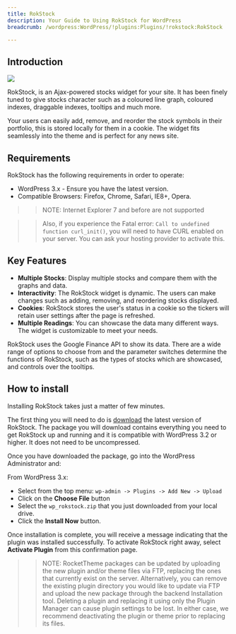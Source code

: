 ```yaml
---
title: RokStock
description: Your Guide to Using RokStock for WordPress
breadcrumb: /wordpress:WordPress/!plugins:Plugins/!rokstock:RokStock

---
```


Introduction
-----

![][rokstock]

RokStock, is an Ajax-powered stocks widget for your site. It has been finely tuned to give stocks character such as a coloured line graph, coloured indexes, draggable indexes, tooltips and much more.

Your users can easily add, remove, and reorder the stock symbols in their portfolio, this is stored locally for them in a cookie. The widget fits seamlessly into the theme and is perfect for any news site.

Requirements
------------

RokStock has the following requirements in order to operate:

* WordPress 3.x - Ensure you have the latest version.
* Compatible Browsers: Firefox, Chrome, Safari, IE8+, Opera.

>> NOTE: Internet Explorer 7 and before are not supported

>> Also, if you experience the Fatal error: `Call to undefined function curl_init()`, you will need to have CURL enabled on your server. You can ask your hosting provider to activate this.

Key Features
------------

* **Multiple Stocks**: Display multiple stocks and compare them with the graphs and data.
* **Interactivity**: The RokStock widget is dynamic. The users can make changes such as adding, removing, and reordering stocks displayed.
* **Cookies**: RokStock stores the user's status in a cookie so the tickers will retain user settings after the page is refreshed.
* **Multiple Readings**: You can showcase the data many different ways. The widget is customizable to meet your needs.

RokStock uses the Google Finance API to show its data. There are a wide range of options to choose from and the parameter switches determine the functions of RokStock, such as the types of stocks which are showcased, and controls over the tooltips.

How to install
--------------
Installing RokStock takes just a matter of few minutes.

The first thing you will need to do is [download][download] the latest version of RokStock. The package you will download contains everything you need to get RokStock up and running and it is compatible with WordPress 3.2 or higher. It does not need to be uncompressed. 

Once you have downloaded the package, go into the WordPress Administrator and:

From WordPress 3.x:

* Select from the top menu: `wp-admin -> Plugins -> Add New -> Upload`
* Click on the **Choose File** button
* Select the `wp_rokstock.zip` that you just downloaded from your local drive.
* Click the **Install Now** button.

Once installation is complete, you will receive a message indicating that the plugin was installed successfully. To activate RokStock right away, select **Activate Plugin** from this confirmation page.

>> NOTE: RocketTheme packages can be updated by uploading the new plugin and/or theme files via FTP, replacing the ones that currently exist on the server. Alternatively, you can remove the existing plugin directory you would like to update via FTP and upload the new package through the backend Installation tool. Deleting a plugin and replacing it using only the Plugin Manager can cause plugin settings to be lost. In either case, we recommend deactivating the plugin or theme prior to replacing its files.

[featured]: assets/roksprocket-layout.png
[download]: http://www.rockettheme.com/wordpress-downloads/plugins/club/2620-rokstock
[install]: ../../platform/extensions.md#how-to-install-an-extension
[rokstock]: assets/rokstock.png
[settings]: assets/wp_rokstock_settings.png